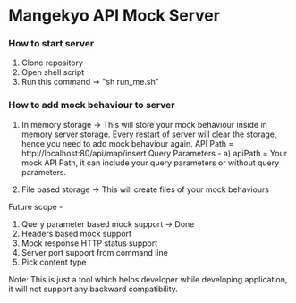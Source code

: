 # Mangekyo API Mock Server

### How to start server
1) Clone repository
2) Open shell script
3) Run this command -> "sh run_me.sh"

### How to add mock behaviour to server
1) In memory storage -> This will store your mock behaviour inside in memory server storage. Every restart of server will clear the storage, hence you need to add mock behaviour again.
API Path = http://localhost:80/api/map/insert
Query Parameters - 
a) apiPath = Your mock API Path, it can include your query parameters or without query parameters.

3) File based storage -> This will create files of your mock behaviours 



Future scope -
1) Query parameter based mock support -> Done
2) Headers based mock support
3) Mock response HTTP status support
4) Server port support from command line
5) Pick content type 


Note: This is just a tool which helps developer while developing application, it will not support any backward compatibility.

